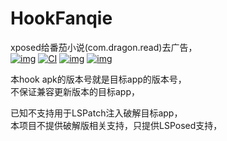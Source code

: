 # HookFanqie

xposed给番茄小说(com.dragon.read)去广告，  
[![img](https://img.shields.io/badge/%E6%9B%B4%E6%96%B0%E6%97%A5%E5%BF%97-ChangeLog-brightgreen)](./ChangeLog.txt)
[![CI](https://github.com/AoEiuV020/HookFanqie/actions/workflows/main.yml/badge.svg)](https://github.com/AoEiuV020/HookFanqie/actions/workflows/main.yml)
[![img](https://img.shields.io/github/v/release/AoEiuV020/HookFanqie.svg?include_prereleases)](https://github.com/AoEiuV020/HookFanqie/releases)
[![img](https://img.shields.io/badge/LSPosed-%E4%BB%93%E5%BA%93-blue)](https://modules.lsposed.org/module/cc.aoeiuv020.hookfanqie)

本hook apk的版本号就是目标app的版本号，  
不保证兼容更新版本的目标app，  

已知不支持用于LSPatch注入破解目标app，  
本项目不提供破解版相关支持，只提供LSPosed支持，  
